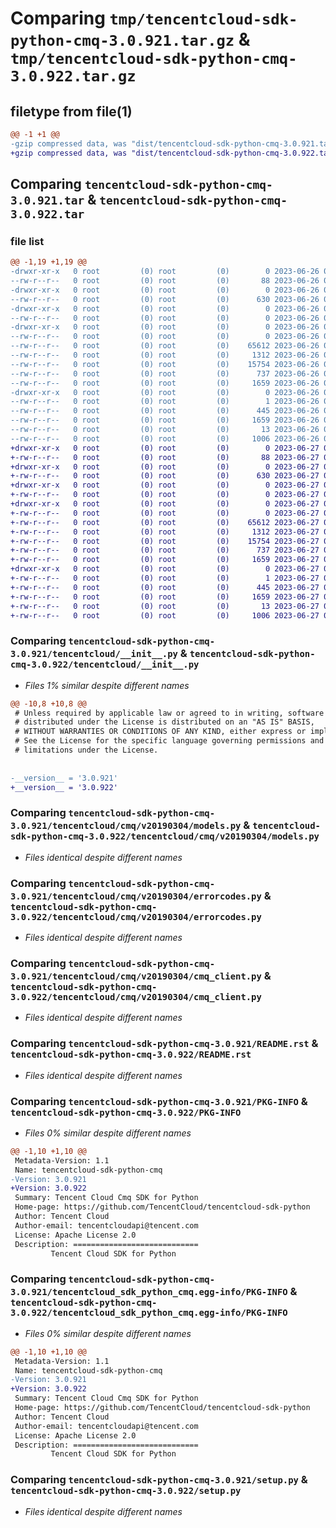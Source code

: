 # Comparing `tmp/tencentcloud-sdk-python-cmq-3.0.921.tar.gz` & `tmp/tencentcloud-sdk-python-cmq-3.0.922.tar.gz`

## filetype from file(1)

```diff
@@ -1 +1 @@
-gzip compressed data, was "dist/tencentcloud-sdk-python-cmq-3.0.921.tar", last modified: Mon Jun 26 00:20:52 2023, max compression
+gzip compressed data, was "dist/tencentcloud-sdk-python-cmq-3.0.922.tar", last modified: Tue Jun 27 00:21:21 2023, max compression
```

## Comparing `tencentcloud-sdk-python-cmq-3.0.921.tar` & `tencentcloud-sdk-python-cmq-3.0.922.tar`

### file list

```diff
@@ -1,19 +1,19 @@
-drwxr-xr-x   0 root         (0) root         (0)        0 2023-06-26 00:20:52.000000 tencentcloud-sdk-python-cmq-3.0.921/
--rw-r--r--   0 root         (0) root         (0)       88 2023-06-26 00:20:52.000000 tencentcloud-sdk-python-cmq-3.0.921/setup.cfg
-drwxr-xr-x   0 root         (0) root         (0)        0 2023-06-26 00:20:52.000000 tencentcloud-sdk-python-cmq-3.0.921/tencentcloud/
--rw-r--r--   0 root         (0) root         (0)      630 2023-06-26 00:20:52.000000 tencentcloud-sdk-python-cmq-3.0.921/tencentcloud/__init__.py
-drwxr-xr-x   0 root         (0) root         (0)        0 2023-06-26 00:20:52.000000 tencentcloud-sdk-python-cmq-3.0.921/tencentcloud/cmq/
--rw-r--r--   0 root         (0) root         (0)        0 2023-06-26 00:20:52.000000 tencentcloud-sdk-python-cmq-3.0.921/tencentcloud/cmq/__init__.py
-drwxr-xr-x   0 root         (0) root         (0)        0 2023-06-26 00:20:52.000000 tencentcloud-sdk-python-cmq-3.0.921/tencentcloud/cmq/v20190304/
--rw-r--r--   0 root         (0) root         (0)        0 2023-06-26 00:20:52.000000 tencentcloud-sdk-python-cmq-3.0.921/tencentcloud/cmq/v20190304/__init__.py
--rw-r--r--   0 root         (0) root         (0)    65612 2023-06-26 00:20:52.000000 tencentcloud-sdk-python-cmq-3.0.921/tencentcloud/cmq/v20190304/models.py
--rw-r--r--   0 root         (0) root         (0)     1312 2023-06-26 00:20:52.000000 tencentcloud-sdk-python-cmq-3.0.921/tencentcloud/cmq/v20190304/errorcodes.py
--rw-r--r--   0 root         (0) root         (0)    15754 2023-06-26 00:20:52.000000 tencentcloud-sdk-python-cmq-3.0.921/tencentcloud/cmq/v20190304/cmq_client.py
--rw-r--r--   0 root         (0) root         (0)      737 2023-06-26 00:20:52.000000 tencentcloud-sdk-python-cmq-3.0.921/README.rst
--rw-r--r--   0 root         (0) root         (0)     1659 2023-06-26 00:20:52.000000 tencentcloud-sdk-python-cmq-3.0.921/PKG-INFO
-drwxr-xr-x   0 root         (0) root         (0)        0 2023-06-26 00:20:52.000000 tencentcloud-sdk-python-cmq-3.0.921/tencentcloud_sdk_python_cmq.egg-info/
--rw-r--r--   0 root         (0) root         (0)        1 2023-06-26 00:20:52.000000 tencentcloud-sdk-python-cmq-3.0.921/tencentcloud_sdk_python_cmq.egg-info/dependency_links.txt
--rw-r--r--   0 root         (0) root         (0)      445 2023-06-26 00:20:52.000000 tencentcloud-sdk-python-cmq-3.0.921/tencentcloud_sdk_python_cmq.egg-info/SOURCES.txt
--rw-r--r--   0 root         (0) root         (0)     1659 2023-06-26 00:20:52.000000 tencentcloud-sdk-python-cmq-3.0.921/tencentcloud_sdk_python_cmq.egg-info/PKG-INFO
--rw-r--r--   0 root         (0) root         (0)       13 2023-06-26 00:20:52.000000 tencentcloud-sdk-python-cmq-3.0.921/tencentcloud_sdk_python_cmq.egg-info/top_level.txt
--rw-r--r--   0 root         (0) root         (0)     1006 2023-06-26 00:20:52.000000 tencentcloud-sdk-python-cmq-3.0.921/setup.py
+drwxr-xr-x   0 root         (0) root         (0)        0 2023-06-27 00:21:21.000000 tencentcloud-sdk-python-cmq-3.0.922/
+-rw-r--r--   0 root         (0) root         (0)       88 2023-06-27 00:21:21.000000 tencentcloud-sdk-python-cmq-3.0.922/setup.cfg
+drwxr-xr-x   0 root         (0) root         (0)        0 2023-06-27 00:21:21.000000 tencentcloud-sdk-python-cmq-3.0.922/tencentcloud/
+-rw-r--r--   0 root         (0) root         (0)      630 2023-06-27 00:21:21.000000 tencentcloud-sdk-python-cmq-3.0.922/tencentcloud/__init__.py
+drwxr-xr-x   0 root         (0) root         (0)        0 2023-06-27 00:21:21.000000 tencentcloud-sdk-python-cmq-3.0.922/tencentcloud/cmq/
+-rw-r--r--   0 root         (0) root         (0)        0 2023-06-27 00:21:21.000000 tencentcloud-sdk-python-cmq-3.0.922/tencentcloud/cmq/__init__.py
+drwxr-xr-x   0 root         (0) root         (0)        0 2023-06-27 00:21:21.000000 tencentcloud-sdk-python-cmq-3.0.922/tencentcloud/cmq/v20190304/
+-rw-r--r--   0 root         (0) root         (0)        0 2023-06-27 00:21:21.000000 tencentcloud-sdk-python-cmq-3.0.922/tencentcloud/cmq/v20190304/__init__.py
+-rw-r--r--   0 root         (0) root         (0)    65612 2023-06-27 00:21:21.000000 tencentcloud-sdk-python-cmq-3.0.922/tencentcloud/cmq/v20190304/models.py
+-rw-r--r--   0 root         (0) root         (0)     1312 2023-06-27 00:21:21.000000 tencentcloud-sdk-python-cmq-3.0.922/tencentcloud/cmq/v20190304/errorcodes.py
+-rw-r--r--   0 root         (0) root         (0)    15754 2023-06-27 00:21:21.000000 tencentcloud-sdk-python-cmq-3.0.922/tencentcloud/cmq/v20190304/cmq_client.py
+-rw-r--r--   0 root         (0) root         (0)      737 2023-06-27 00:21:21.000000 tencentcloud-sdk-python-cmq-3.0.922/README.rst
+-rw-r--r--   0 root         (0) root         (0)     1659 2023-06-27 00:21:21.000000 tencentcloud-sdk-python-cmq-3.0.922/PKG-INFO
+drwxr-xr-x   0 root         (0) root         (0)        0 2023-06-27 00:21:21.000000 tencentcloud-sdk-python-cmq-3.0.922/tencentcloud_sdk_python_cmq.egg-info/
+-rw-r--r--   0 root         (0) root         (0)        1 2023-06-27 00:21:21.000000 tencentcloud-sdk-python-cmq-3.0.922/tencentcloud_sdk_python_cmq.egg-info/dependency_links.txt
+-rw-r--r--   0 root         (0) root         (0)      445 2023-06-27 00:21:21.000000 tencentcloud-sdk-python-cmq-3.0.922/tencentcloud_sdk_python_cmq.egg-info/SOURCES.txt
+-rw-r--r--   0 root         (0) root         (0)     1659 2023-06-27 00:21:21.000000 tencentcloud-sdk-python-cmq-3.0.922/tencentcloud_sdk_python_cmq.egg-info/PKG-INFO
+-rw-r--r--   0 root         (0) root         (0)       13 2023-06-27 00:21:21.000000 tencentcloud-sdk-python-cmq-3.0.922/tencentcloud_sdk_python_cmq.egg-info/top_level.txt
+-rw-r--r--   0 root         (0) root         (0)     1006 2023-06-27 00:21:21.000000 tencentcloud-sdk-python-cmq-3.0.922/setup.py
```

### Comparing `tencentcloud-sdk-python-cmq-3.0.921/tencentcloud/__init__.py` & `tencentcloud-sdk-python-cmq-3.0.922/tencentcloud/__init__.py`

 * *Files 1% similar despite different names*

```diff
@@ -10,8 +10,8 @@
 # Unless required by applicable law or agreed to in writing, software
 # distributed under the License is distributed on an "AS IS" BASIS,
 # WITHOUT WARRANTIES OR CONDITIONS OF ANY KIND, either express or implied.
 # See the License for the specific language governing permissions and
 # limitations under the License.
 
 
-__version__ = '3.0.921'
+__version__ = '3.0.922'
```

### Comparing `tencentcloud-sdk-python-cmq-3.0.921/tencentcloud/cmq/v20190304/models.py` & `tencentcloud-sdk-python-cmq-3.0.922/tencentcloud/cmq/v20190304/models.py`

 * *Files identical despite different names*

### Comparing `tencentcloud-sdk-python-cmq-3.0.921/tencentcloud/cmq/v20190304/errorcodes.py` & `tencentcloud-sdk-python-cmq-3.0.922/tencentcloud/cmq/v20190304/errorcodes.py`

 * *Files identical despite different names*

### Comparing `tencentcloud-sdk-python-cmq-3.0.921/tencentcloud/cmq/v20190304/cmq_client.py` & `tencentcloud-sdk-python-cmq-3.0.922/tencentcloud/cmq/v20190304/cmq_client.py`

 * *Files identical despite different names*

### Comparing `tencentcloud-sdk-python-cmq-3.0.921/README.rst` & `tencentcloud-sdk-python-cmq-3.0.922/README.rst`

 * *Files identical despite different names*

### Comparing `tencentcloud-sdk-python-cmq-3.0.921/PKG-INFO` & `tencentcloud-sdk-python-cmq-3.0.922/PKG-INFO`

 * *Files 0% similar despite different names*

```diff
@@ -1,10 +1,10 @@
 Metadata-Version: 1.1
 Name: tencentcloud-sdk-python-cmq
-Version: 3.0.921
+Version: 3.0.922
 Summary: Tencent Cloud Cmq SDK for Python
 Home-page: https://github.com/TencentCloud/tencentcloud-sdk-python
 Author: Tencent Cloud
 Author-email: tencentcloudapi@tencent.com
 License: Apache License 2.0
 Description: ============================
         Tencent Cloud SDK for Python
```

### Comparing `tencentcloud-sdk-python-cmq-3.0.921/tencentcloud_sdk_python_cmq.egg-info/PKG-INFO` & `tencentcloud-sdk-python-cmq-3.0.922/tencentcloud_sdk_python_cmq.egg-info/PKG-INFO`

 * *Files 0% similar despite different names*

```diff
@@ -1,10 +1,10 @@
 Metadata-Version: 1.1
 Name: tencentcloud-sdk-python-cmq
-Version: 3.0.921
+Version: 3.0.922
 Summary: Tencent Cloud Cmq SDK for Python
 Home-page: https://github.com/TencentCloud/tencentcloud-sdk-python
 Author: Tencent Cloud
 Author-email: tencentcloudapi@tencent.com
 License: Apache License 2.0
 Description: ============================
         Tencent Cloud SDK for Python
```

### Comparing `tencentcloud-sdk-python-cmq-3.0.921/setup.py` & `tencentcloud-sdk-python-cmq-3.0.922/setup.py`

 * *Files identical despite different names*

